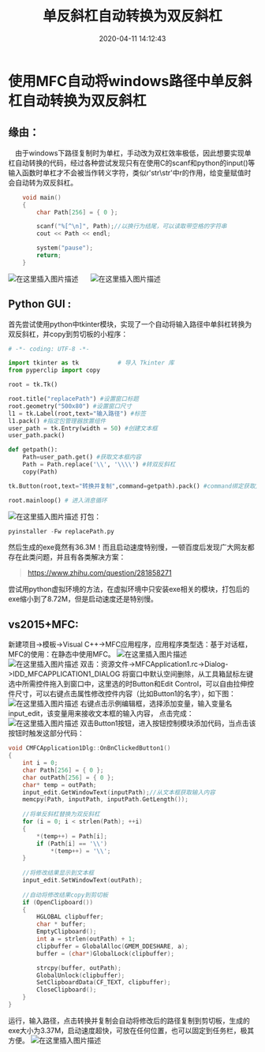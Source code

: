 ﻿---
title: 单反斜杠自动转换为双反斜杠
date: 2020-04-11 14:12:43
categories: 
- GUI
tags: 
- 反斜杠
- tkinter
- MFC
---

# 使用MFC自动将windows路径中单反斜杠自动转换为双反斜杠

## 缘由：
&ensp;&ensp;由于windows下路径复制时为单杠，手动改为双杠效率极低，因此想要实现单杠自动转换的代码，经过各种尝试发现只有在使用C的scanf和python的input()等输入函数时单杠才不会被当作转义字符，类似r'str\str'中r的作用，给变量赋值时会自动转为双反斜杠。
		
```c
	void main()
	{
		char Path[256] = { 0 };

		scanf("%[^\n]", Path);//以换行为结尾，可以读取带空格的字符串
		cout << Path << endl;

		system("pause");
		return;
	}
```
![在这里插入图片描述](https://raw.githubusercontent.com/ankertqf/ankertqf.github.io/hexo/source/images/200401_2.png)  &ensp;&ensp;&ensp;![在这里插入图片描述](https://raw.githubusercontent.com/ankertqf/ankertqf.github.io/hexo/source/images/200401_1.png)

## Python GUI :
首先尝试使用python中tkinter模块，实现了一个自动将输入路径中单斜杠转换为双反斜杠，并copy到剪切板的小程序：

```python
# -*- coding: UTF-8 -*-

import tkinter as tk           # 导入 Tkinter 库
from pyperclip import copy 

root = tk.Tk()

root.title("replacePath") #设置窗口标题
root.geometry("500x80") #设置窗口尺寸
l1 = tk.Label(root,text="输入路径") #标签
l1.pack() #指定包管理器放置组件
user_path = tk.Entry(width = 50) #创建文本框
user_path.pack()

def getpath():
    Path=user_path.get() #获取文本框内容
    Path = Path.replace('\\', '\\\\') #转双反斜杠
    copy(Path)

tk.Button(root,text="转换并复制",command=getpath).pack() #command绑定获取文本框内容方法

root.mainloop() # 进入消息循环
```
![在这里插入图片描述](https://raw.githubusercontent.com/ankertqf/ankertqf.github.io/hexo/source/images/200401_3.png)
打包：
```python
pyinstaller -Fw replacePath.py
```
然后生成的exe竟然有36.3M！而且启动速度特别慢，一顿百度后发现广大网友都存在此类问题，并且有各类解决方案：

> https://www.zhihu.com/question/281858271

尝试用python虚拟环境的方法，在虚拟环境中只安装exe相关的模块，打包后的exe缩小到了8.72M，但是启动速度还是特别慢。
## vs2015+MFC:
新建项目->模板->Visual C++->MFC应用程序，应用程序类型选：基于对话框，MFC的使用：在静态中使用MFC。
![在这里插入图片描述](https://raw.githubusercontent.com/ankertqf/ankertqf.github.io/hexo/source/images/200401_4.png)
![在这里插入图片描述](https://raw.githubusercontent.com/ankertqf/ankertqf.github.io/hexo/source/images/200401_5.png)
双击：资源文件->MFCApplication1.rc->Dialog->IDD_MFCAPPLICATION1_DIALOG
将窗口中默认空间删除，从工具箱鼠标左键选中所需控件拖入到窗口中，这里选的时Button和Edit Control，可以自由拉伸控件尺寸，可以右键点击属性修改控件内容（比如Button1的名字），如下图：
![在这里插入图片描述](https://raw.githubusercontent.com/ankertqf/ankertqf.github.io/hexo/source/images/200401_6.png)
右键点击示例编辑框，选择添加变量，输入变量名input_edit，该变量用来接收文本框的输入内容，
点击完成：![在这里插入图片描述](https://raw.githubusercontent.com/ankertqf/ankertqf.github.io/hexo/source/images/200401_7.png)
双击Button1按钮，进入按钮控制模块添加代码，当点击该按钮时触发这部分代码：
```c
void CMFCApplication1Dlg::OnBnClickedButton1()
{
	int i = 0;
	char Path[256] = { 0 };
	char outPath[256] = { 0 };
	char* temp = outPath;
	input_edit.GetWindowText(inputPath);//从文本框获取输入内容
	memcpy(Path, inputPath, inputPath.GetLength());
	
	//将单反斜杠替换为双反斜杠
	for (i = 0; i < strlen(Path); ++i)
	{
		*(temp++) = Path[i];
		if (Path[i] == '\\')
			*(temp++) = '\\';
	}
	
	//将修改结果显示到文本框
	input_edit.SetWindowText(outPath);
	
	//自动将修改结果copy到剪切板
	if (OpenClipboard())
	{
		HGLOBAL clipbuffer;
		char * buffer;
		EmptyClipboard();
		int a = strlen(outPath) + 1;
		clipbuffer = GlobalAlloc(GMEM_DDESHARE, a);
		buffer = (char*)GlobalLock(clipbuffer);

		strcpy(buffer, outPath);
		GlobalUnlock(clipbuffer);
		SetClipboardData(CF_TEXT, clipbuffer);
		CloseClipboard();
	}
}
```
运行，输入路径，点击转换并复制会自动将修改后的路径复制到剪切板，生成的exe大小为3.37M，启动速度超快，可放在任何位置，也可以固定到任务栏，极其方便。
![在这里插入图片描述](https://raw.githubusercontent.com/ankertqf/ankertqf.github.io/hexo/source/images/200401_9.png)


